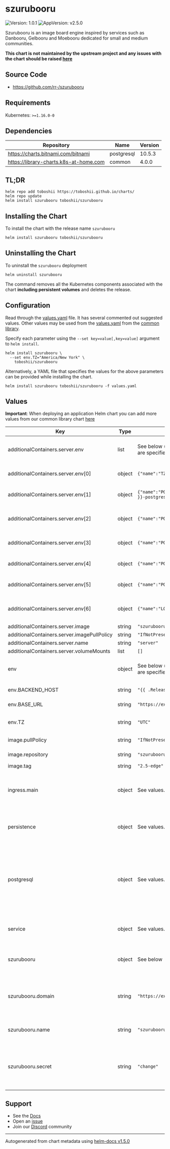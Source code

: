 # szurubooru

![Version: 1.0.1](https://img.shields.io/badge/Version-1.0.1-informational?style=flat-square) ![AppVersion: v2.5.0](https://img.shields.io/badge/AppVersion-v2.5.0-informational?style=flat-square)

Szurubooru is an image board engine inspired by services such as Danbooru, Gelbooru and Moebooru
dedicated for small and medium communities.

**This chart is not maintained by the upstream project and any issues with the chart should be raised [here](https://github.com/toboshii/charts/issues/new/choose)**

## Source Code

* <https://github.com/rr-/szurubooru>

## Requirements

Kubernetes: `>=1.16.0-0`

## Dependencies

| Repository | Name | Version |
|------------|------|---------|
| https://charts.bitnami.com/bitnami | postgresql | 10.5.3 |
| https://library-charts.k8s-at-home.com | common | 4.0.0 |

## TL;DR

```console
helm repo add toboshii https://toboshii.github.io/charts/
helm repo update
helm install szurubooru toboshii/szurubooru
```

## Installing the Chart

To install the chart with the release name `szurubooru`

```console
helm install szurubooru toboshii/szurubooru
```

## Uninstalling the Chart

To uninstall the `szurubooru` deployment

```console
helm uninstall szurubooru
```

The command removes all the Kubernetes components associated with the chart **including persistent volumes** and deletes the release.

## Configuration

Read through the [values.yaml](./values.yaml) file. It has several commented out suggested values.
Other values may be used from the [values.yaml](https://github.com/k8s-at-home/library-charts/tree/main/charts/stable/common/values.yaml) from the [common library](https://github.com/k8s-at-home/library-charts/tree/main/charts/stable/common).

Specify each parameter using the `--set key=value[,key=value]` argument to `helm install`.

```console
helm install szurubooru \
  --set env.TZ="America/New York" \
    toboshii/szurubooru
```

Alternatively, a YAML file that specifies the values for the above parameters can be provided while installing the chart.

```console
helm install szurubooru toboshii/szurubooru -f values.yaml
```

## Values

**Important**: When deploying an application Helm chart you can add more values from our common library chart [here](https://github.com/k8s-at-home/library-charts/tree/main/charts/stable/common)

| Key | Type | Default | Description |
|-----|------|---------|-------------|
| additionalContainers.server.env | list | See below (only deviations from the default settings are specified) | environment variables. See [image docs](https://github.com/rr-/szurubooru/blob/master/docker-compose.yml) for more details. |
| additionalContainers.server.env[0] | object | `{"name":"TZ","value":"UTC"}` | Set the container timezone |
| additionalContainers.server.env[1] | object | `{"name":"POSTGRES_HOST","value":"{{ .Release.Name }}-postgresql"}` | Postgres database hostname |
| additionalContainers.server.env[2] | object | `{"name":"POSTGRES_PORT","value":5432}` | Postgres custom port (empty = default port) |
| additionalContainers.server.env[3] | object | `{"name":"POSTGRES_USER","value":"szurubooru"}` | Postgres database username |
| additionalContainers.server.env[4] | object | `{"name":"POSTGRES_PASSWORD","value":"szurubooru"}` | Postgres database password |
| additionalContainers.server.env[5] | object | `{"name":"POSTGRES_DB","value":"szurubooru"}` | Postgres database name |
| additionalContainers.server.env[6] | object | `{"name":"LOG_SQL","value":0}` | Set to 1 to enable verbose SQL logs |
| additionalContainers.server.image | string | `"szurubooru/server:2.5-edge"` |  |
| additionalContainers.server.imagePullPolicy | string | `"IfNotPresent"` |  |
| additionalContainers.server.name | string | `"server"` |  |
| additionalContainers.server.volumeMounts | list | `[]` |  |
| env | object | See below (only deviations from the default settings are specified) | environment variables. See [image docs](https://github.com/rr-/szurubooru/blob/master/docker-compose.yml) for more details. |
| env.BACKEND_HOST | string | `"{{ .Release.Name }}-server"` | Set the backend host |
| env.BASE_URL | string | `"https://example.com"` | Set the base URL |
| env.TZ | string | `"UTC"` | Set the container timezone |
| image.pullPolicy | string | `"IfNotPresent"` | image pull policy |
| image.repository | string | `"szurubooru/client"` | image repository |
| image.tag | string | `"2.5-edge"` | image tag |
| ingress.main | object | See values.yaml | Enable and configure ingress settings for the chart under this key. |
| persistence | object | See values.yaml | Configure persistence settings for the chart under this key. |
| postgresql | object | See values.yaml | Enable and configure postgresql database subchart under this key.    For more options see [postgresql chart documentation](https://github.com/bitnami/charts/tree/master/bitnami/postgresql) |
| service | object | See values.yaml | Configures service settings for the chart. |
| szurubooru | object | See below | Configures Szurubooru settings. See [app docs](https://github.com/rr-/szurubooru/blob/master/server/config.yaml.dist) for more details. |
| szurubooru.domain | string | `"https://example.com"` | Full url to the homepage of this szurubooru site, with no trailing slash |
| szurubooru.name | string | `"szurubooru"` | Shown in the website title and on the front page |
| szurubooru.secret | string | `"change"` | Used to salt the users' password hashes and generate filenames for static content |

## Support

- See the [Docs](https://docs.k8s-at-home.com/our-helm-charts/getting-started/)
- Open an [issue](https://github.com/toboshii/charts/issues/new/choose)
- Join our [Discord](https://discord.gg/sTMX7Vh) community

----------------------------------------------
Autogenerated from chart metadata using [helm-docs v1.5.0](https://github.com/norwoodj/helm-docs/releases/v1.5.0)

